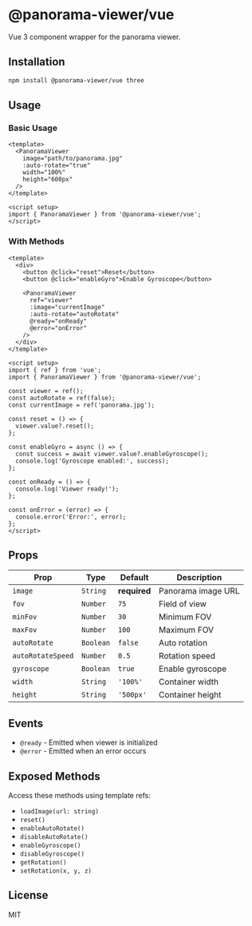 # @panorama-viewer/vue

Vue 3 component wrapper for the panorama viewer.

## Installation

```bash
npm install @panorama-viewer/vue three
```

## Usage

### Basic Usage

```vue
<template>
  <PanoramaViewer
    image="path/to/panorama.jpg"
    :auto-rotate="true"
    width="100%"
    height="600px"
  />
</template>

<script setup>
import { PanoramaViewer } from '@panorama-viewer/vue';
</script>
```

### With Methods

```vue
<template>
  <div>
    <button @click="reset">Reset</button>
    <button @click="enableGyro">Enable Gyroscope</button>
    
    <PanoramaViewer
      ref="viewer"
      :image="currentImage"
      :auto-rotate="autoRotate"
      @ready="onReady"
      @error="onError"
    />
  </div>
</template>

<script setup>
import { ref } from 'vue';
import { PanoramaViewer } from '@panorama-viewer/vue';

const viewer = ref();
const autoRotate = ref(false);
const currentImage = ref('panorama.jpg');

const reset = () => {
  viewer.value?.reset();
};

const enableGyro = async () => {
  const success = await viewer.value?.enableGyroscope();
  console.log('Gyroscope enabled:', success);
};

const onReady = () => {
  console.log('Viewer ready!');
};

const onError = (error) => {
  console.error('Error:', error);
};
</script>
```

## Props

| Prop | Type | Default | Description |
|------|------|---------|-------------|
| `image` | `String` | **required** | Panorama image URL |
| `fov` | `Number` | `75` | Field of view |
| `minFov` | `Number` | `30` | Minimum FOV |
| `maxFov` | `Number` | `100` | Maximum FOV |
| `autoRotate` | `Boolean` | `false` | Auto rotation |
| `autoRotateSpeed` | `Number` | `0.5` | Rotation speed |
| `gyroscope` | `Boolean` | `true` | Enable gyroscope |
| `width` | `String` | `'100%'` | Container width |
| `height` | `String` | `'500px'` | Container height |

## Events

- `@ready` - Emitted when viewer is initialized
- `@error` - Emitted when an error occurs

## Exposed Methods

Access these methods using template refs:

- `loadImage(url: string)`
- `reset()`
- `enableAutoRotate()`
- `disableAutoRotate()`
- `enableGyroscope()`
- `disableGyroscope()`
- `getRotation()`
- `setRotation(x, y, z)`

## License

MIT


